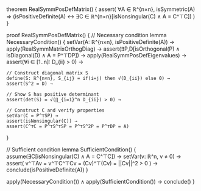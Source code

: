 theorem RealSymmPosDefMatrix() {
  assert(
    ∀A ∈ ℝ^{n×n}, isSymmetric(A) ⇒
    (isPositiveDefinite(A) ↔ ∃C ∈ ℝ^{n×n}[isNonsingular(C) ∧ A = C^⊤C])
  )
}

proof RealSymmPosDefMatrix() {
  // Necessary condition
  lemma NecessaryCondition() {
    setVar(A: ℝ^{n×n}, isPositiveDefinite(A)) →
    apply(RealSymmMatrixOrthogDiag) →
    assert(∃P,D[isOrthogonal(P) ∧ isDiagonal(D) ∧ A = P^⊤DP]) →
    apply(RealSymmPosDefEigenvalues) →
    assert(∀i ∈ [1..n]: D_{ii} > 0) →
    
    // Construct diagonal matrix S
    define(S: ℝ^{n×n}, S_{ij} = if(i=j) then √(D_{ii}) else 0) →
    assert(S^2 = D) →
    
    // Show S has positive determinant
    assert(det(S) = √(∏_{i=1}^n D_{ii}) > 0) →
    
    // Construct C and verify properties
    setVar(C = P^⊤SP) →
    assert(isNonsingular(C)) →
    assert(C^⊤C = P^⊤S^⊤SP = P^⊤S^2P = P^⊤DP = A)
  }

  // Sufficient condition
  lemma SufficientCondition() {
    assume(∃C[isNonsingular(C) ∧ A = C^⊤C]) →
    setVar(v: ℝ^n, v ≠ 0) →
    assert(
      v^⊤Av = v^⊤C^⊤Cv = (Cv)^⊤(Cv) = ||Cv||^2 > 0
    ) →
    conclude(isPositiveDefinite(A))
  }

  apply(NecessaryCondition()) ∧
  apply(SufficientCondition()) →
  conclude()
}